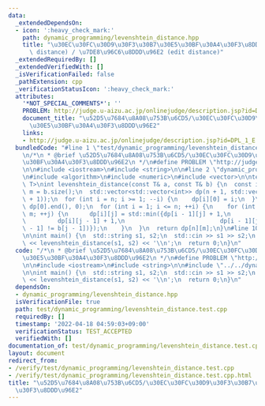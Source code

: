 ```yaml
---
data:
  _extendedDependsOn:
  - icon: ':heavy_check_mark:'
    path: dynamic_programming/levenshtein_distance.hpp
    title: "\u30EC\u30FC\u30D9\u30F3\u30B7\u30E5\u30BF\u30A4\u30F3\u8DDD\u96E2 (Levenshtein\
      \ distance) / \u7DE8\u96C6\u8DDD\u96E2 (edit distance)"
  _extendedRequiredBy: []
  _extendedVerifiedWith: []
  _isVerificationFailed: false
  _pathExtension: cpp
  _verificationStatusIcon: ':heavy_check_mark:'
  attributes:
    '*NOT_SPECIAL_COMMENTS*': ''
    PROBLEM: http://judge.u-aizu.ac.jp/onlinejudge/description.jsp?id=DPL_1_E
    document_title: "\u52D5\u7684\u8A08\u753B\u6CD5/\u30EC\u30FC\u30D9\u30F3\u30B7\
      \u30E5\u30BF\u30A4\u30F3\u8DDD\u96E2"
    links:
    - http://judge.u-aizu.ac.jp/onlinejudge/description.jsp?id=DPL_1_E
  bundledCode: "#line 1 \"test/dynamic_programming/levenshtein_distance.test.cpp\"\
    \n/*\n * @brief \u52D5\u7684\u8A08\u753B\u6CD5/\u30EC\u30FC\u30D9\u30F3\u30B7\u30E5\
    \u30BF\u30A4\u30F3\u8DDD\u96E2\n */\n#define PROBLEM \"http://judge.u-aizu.ac.jp/onlinejudge/description.jsp?id=DPL_1_E\"\
    \n\n#include <iostream>\n#include <string>\n\n#line 2 \"dynamic_programming/levenshtein_distance.hpp\"\
    \n#include <algorithm>\n#include <numeric>\n#include <vector>\n\ntemplate <typename\
    \ T>\nint levenshtein_distance(const T& a, const T& b) {\n  const int n = a.size(),\
    \ m = b.size();\n  std::vector<std::vector<int>> dp(n + 1, std::vector<int>(m\
    \ + 1));\n  for (int i = n; i >= 1; --i) {\n    dp[i][0] = i;\n  }\n  std::iota(dp[0].begin(),\
    \ dp[0].end(), 0);\n  for (int i = 1; i <= n; ++i) {\n    for (int j = 1; j <=\
    \ m; ++j) {\n      dp[i][j] = std::min({dp[i - 1][j] + 1,\n                  \
    \         dp[i][j - 1] + 1,\n                           dp[i - 1][j - 1] + (a[i\
    \ - 1] != b[j - 1])});\n    }\n  }\n  return dp[n][m];\n}\n#line 10 \"test/dynamic_programming/levenshtein_distance.test.cpp\"\
    \n\nint main() {\n  std::string s1, s2;\n  std::cin >> s1 >> s2;\n  std::cout\
    \ << levenshtein_distance(s1, s2) << '\\n';\n  return 0;\n}\n"
  code: "/*\n * @brief \u52D5\u7684\u8A08\u753B\u6CD5/\u30EC\u30FC\u30D9\u30F3\u30B7\
    \u30E5\u30BF\u30A4\u30F3\u8DDD\u96E2\n */\n#define PROBLEM \"http://judge.u-aizu.ac.jp/onlinejudge/description.jsp?id=DPL_1_E\"\
    \n\n#include <iostream>\n#include <string>\n\n#include \"../../dynamic_programming/levenshtein_distance.hpp\"\
    \n\nint main() {\n  std::string s1, s2;\n  std::cin >> s1 >> s2;\n  std::cout\
    \ << levenshtein_distance(s1, s2) << '\\n';\n  return 0;\n}\n"
  dependsOn:
  - dynamic_programming/levenshtein_distance.hpp
  isVerificationFile: true
  path: test/dynamic_programming/levenshtein_distance.test.cpp
  requiredBy: []
  timestamp: '2022-04-18 04:59:03+09:00'
  verificationStatus: TEST_ACCEPTED
  verifiedWith: []
documentation_of: test/dynamic_programming/levenshtein_distance.test.cpp
layout: document
redirect_from:
- /verify/test/dynamic_programming/levenshtein_distance.test.cpp
- /verify/test/dynamic_programming/levenshtein_distance.test.cpp.html
title: "\u52D5\u7684\u8A08\u753B\u6CD5/\u30EC\u30FC\u30D9\u30F3\u30B7\u30E5\u30BF\u30A4\
  \u30F3\u8DDD\u96E2"
---
```

